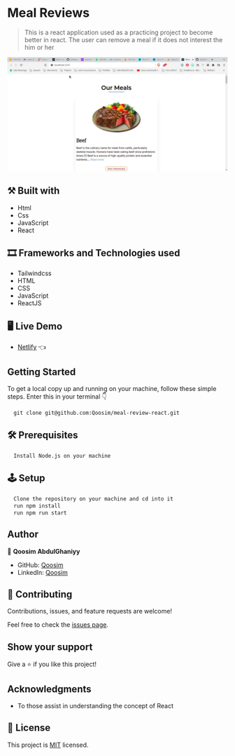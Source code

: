 # Meal Reviews 

> This is a react application used as a practicing project to become better in react.
> The user can remove a meal if it does not interest the him or her

![screenshot](./src/images/meal.jpeg)

## ⚒️  Built with

- Html
- Css
- JavaScript
- React

## 🎞️ Frameworks and Technologies used

- Tailwindcss
- HTML
- CSS
- JavaScript
- ReactJS

## 🖥️ Live Demo
- [Netlify](https://math-magicians-app2.netlify.app/) :point_left:

## Getting Started

To get a local copy up and running on your machine, follow these simple steps.
Enter this in your terminal 👇 
``` 
  git clone git@github.com:Qoosim/meal-review-react.git 
``` 
## 🛠️ Prerequisites
```
  Install Node.js on your machine
```
## 🕹️ Setup
```
  Clone the repository on your machine and cd into it
  run npm install
  run npm run start
```
## Author

👤 **Qoosim AbdulGhaniyy**

- GitHub: [Qoosim](https://github.com/Qoosim)
- LinkedIn: [Qoosim](https://www.linkedin.com/in/qoosim)

## 🤝 Contributing

Contributions, issues, and feature requests are welcome!

Feel free to check the [issues page](../../issues/).

## Show your support

Give a ⭐️ if you like this project!

## Acknowledgments

- To those assist in understanding the concept of React 

## 📝 License

This project is [MIT](./MIT.md) licensed.

